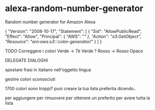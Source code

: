 # alexa-random-number-generator
Random number generator for Amazon Alexa

{
    "Version": "2008-10-17",
    "Statement": [
        {
            "Sid": "AllowPublicRead",
            "Effect": "Allow",
            "Principal": {
                "AWS": "*"
            },
            "Action": "s3:GetObject",
            "Resource": "arn:aws:s3:::color-generator/*"
        }
    ]
}


TODO
Correggere i colori
Verde -> Tè Verde ?
Rosso -> Rosso Opaco

DELEGATE DIALOGHI

spostare frasi in italiano nell'oggetto lingua

gestire colori sconosciuti




1700 colori sono troppi? puoi creare la tua lista preferita dicendo..

per aggiungere
per rimuovere
per ottenere un preferito
per avere tutta la lista
